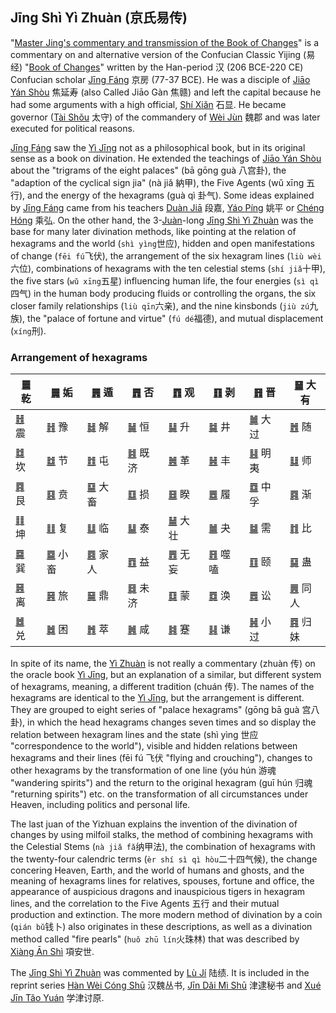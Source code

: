 ## Jīng Shì Yì Zhuàn (京氏易传)

"[Master Jing's commentary and transmission of the Book of Changes](https://ctext.org/jingshi-yizhuan)" is a commentary on and alternative version of the Confucian Classic Yijing (易经) "[Book of Changes](../README.md)" written by the Han-period 汉 (206 BCE-220 CE) Confucian scholar [Jīng Fáng](https://en.wikipedia.org/wiki/Jing_Fang) 京房 (77-37 BCE). He was a disciple of [Jiāo Yán Shòu](https://zh.wikipedia.org/zh-tw/焦贛) 焦延寿 (also Called Jiāo Gàn 焦赣) and left the capital because he had some arguments with a high official, [Shí Xiǎn](https://zh.wikipedia.org/wiki/石顯) 石显. He became governor ([Tài Shǒu](https://zh.wikipedia.org/zh-tw/太守) 太守) of the commandery of [Wèi Jùn](https://en.wikipedia.org/wiki/Wei_Commandery) 魏郡 and was later executed for political reasons.

[Jīng Fáng](https://en.wikipedia.org/wiki/Jing_Fang) saw the [Yì Jīng](../README.md) not as a philosophical book, but in its original sense as a book on divination. He extended the teachings of [Jiāo Yán Shòu](https://zh.wikipedia.org/zh-tw/焦贛) about the "trigrams of the eight palaces" (bā gōng guà 八宫卦), the "adaption of the cyclical sign jia" (nà jiǎ 納甲), the Five Agents (wǔ xīng 五行), and the energy of the hexagrams (guà qì 卦气). Some ideas explained by [Jīng Fáng](https://en.wikipedia.org/wiki/Jing_Fang) came from his teachers [Duàn Jiā](#) 段嘉, [Yáo Píng](https://baike.baidu.com/item/姚平/57064) 姚平 or [Chéng Hóng](#) 乘弘. On the other hand, the 3-[Juàn](https://ctext.org/dictionary.pl?if=en&char=卷)-long [Jīng Shì Yì Zhuàn](https://ctext.org/jingshi-yizhuan) was the base for many later divination methods, like pointing at the relation of hexagrams and the world (`shì yìng`世应), hidden and open manifestations of change (`fēi fú`飞伏), the arrangement of the six hexagram lines (`liù wèi`六位), combinations of hexagrams with the ten celestial stems (`shí jiǎ`十甲), the five stars (`wǔ xīng`五星) influencing human life, the four energies (`sì qì`四气) in the human body producing fluids or controlling the organs, the six closer family relationships (`liù qīn`六亲), and the nine kinsbonds (`jiù zú`九族), the "palace of fortune and virtue" (`fú dé`福德), and mutual displacement (`xíng`刑).

### Arrangement of hexagrams

| [䷀](qian.md#1) 乾 | [䷫](qian.md#44) 姤 | [䷠](qian.md#33) 遁 | [䷋](qian.md#12) 否 | [䷓](qian.md#20) 观 | [䷖](qian.md#23) 剥 | [䷢](qian.md#35) 晋 | [䷍](qian.md#14) 大有 |
|---|---|---|---|---|---|---|---|
| [䷲](zhen.md#51) 震 | [䷏](zhen.md#16) 豫 | [䷧](zhen.md#40) 解 | [䷟](zhen.md#32) 恒 | [䷭](zhen.md#46) 升 | [䷯](zhen.md#48) 井 | [䷛](zhen.md#28) 大过 | [䷐](zhen.md#17) 随 |
| [䷜](kan.md#29) 坎 | [䷻](kan.md#60) 节 | [䷂](kan.md#3) 屯 | [䷾](kan.md#63) 既济 | [䷰](kan.md#49) 革 | [䷶](kan.md#55) 丰 | [䷣](kan.md#36) 明夷 | [䷆](kan.md#7) 师 |
| [䷴](gen.md#52) 艮 | [䷕](gen.md#22) 贲 | [䷙](gen.md#26) 大畜 | [䷨](gen.md#41) 损 | [䷥](gen.md#38) 睽 | [䷉](gen.md#10) 履 | [䷼](gen.md#61) 中孚 | [䷴](gen.md#53) 渐 |
| [䷁](kun.md#2) 坤 | [䷗](kun.md#24) 复 | [䷒](kun.md#19) 临 | [䷊](kun.md#11) 泰 | [䷡](kun.md#34) 大壮 | [䷪](kun.md#43) 夬 | [䷄](kun.md#5) 需 | [䷇](kun.md#8) 比 |
| [䷸](xun.md#57) 巽 | [䷈](xun.md#9) 小畜 | [䷤](xun.md#37) 家人 | [䷩](xun.md#42) 益 | [䷘](xun.md#25) 无妄 | [䷔](xun.md#21) 噬嗑 | [䷚](xun.md#27) 颐 | [䷑](xun.md#18) 蛊  |
| [䷝](li.md#30) 离 | [䷷](li.md#56) 旅 | [䷱](li.md#50) 鼎 | [䷿](li.md#64) 未济 | [䷃](li.md#4) 蒙 | [䷺](li.md#59) 涣 | [䷅](li.md#6) 讼 | [䷌](li.md#13) 同人 |
| [䷹](dui.md#58) 兑 | [䷮](dui.md#47) 困 | [䷬](dui.md#45) 萃 | [䷞](dui.md#31) 咸 | [䷦](dui.md#39) 蹇 | [䷎](dui.md#15) 谦 | [䷽](dui.md#62) 小过 | [䷴](dui.md#54) 归妹 |

In spite of its name, the [Yì Zhuàn](https://ctext.org/jingshi-yizhuan) is not really a commentary (zhuàn 传) on the oracle book [Yì Jīng](../README.md), but an explanation of a similar, but different system of hexagrams, meaning, a different tradition (chuán 传). The names of the hexagrams are identical to the [Yì Jīng](../README.md), but the arrangement is different. They are grouped to eight series of "palace hexagrams" (gōng bā guà 宫八卦), in which the head hexagrams changes seven times and so display the relation between hexagram lines and the state (shì yìng 世应 "correspondence to the world"), visible and hidden relations between hexagrams and their lines (fēi fú 飞伏 "flying and crouching"), changes to other hexagrams by the transformation of one line (yóu hún 游魂 "wandering spirits") and the return to the original hexagram (guī hún 归魂 "returning spirits") etc. on the transformation of all circumstances under Heaven, including politics and personal life.

The last juan of the Yizhuan explains the invention of the divination of changes by using milfoil stalks, the method of combining hexagrams with the Celestial Stems (`nà jiǎ fǎ`纳甲法), the combination of hexagrams with the twenty-four calendric terms (`èr shí sì qì hòu`二十四气候), the change concering Heaven, Earth, and the world of humans and ghosts, and the meaning of hexagrams lines for relatives, spouses, fortune and office, the appearance of auspicious dragons and inauspicious tigers in hexagram lines, and the correlation to the Five Agents 五行 and their mutual production and extinction. The more modern method of divination by a coin (`qián bǔ`钱卜) also originates in these descriptions, as well as a divination method called "fire pearls" (`huǒ zhū lín`火珠林) that was described by [Xiàng Ān Shì](https://zh.wikipedia.org/zh-tw/项安世) 項安世.

The [Jīng Shì Yì Zhuàn](https://ctext.org/jingshi-yizhuan) was commented by [Lù Jí](https://en.wikipedia.org/wiki/Lu_Ji_(Gongji)) 陆绩. It is included in the reprint series [Hàn Wèi Cóng Shū](#) 汉魏丛书, [Jīn Dǎi Mì Shū](https://baike.baidu.com/item/津逮秘书/357070) 津逮秘书 and [Xué Jīn Tǎo Yuán](https://ctext.org/library.pl?if=gb&res=81120&remap=gb) 学津讨原.
